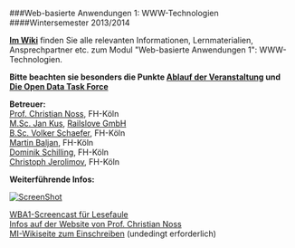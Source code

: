 ###Web-basierte Anwendungen 1: WWW-Technologien
####Wintersemester 2013/2014

**[Im Wiki](https://github.com/fh-koeln/wba1-2013/wiki)** finden Sie alle relevanten Informationen,
Lernmaterialien, Ansprechpartner etc. zum Modul "Web-basierte Anwendungen 1": WWW-Technologien.

**Bitte beachten sie besonders die Punkte [Ablauf der Veranstaltung](https://github.com/fh-koeln/wba1-2013/wiki/Ablauf-der-Veranstaltung) und [Die Open Data Task Force](https://github.com/fh-koeln/wba1-2013/wiki/Die-Open-Data-Task-Force)**

**Betreuer:**  
[Prof. Christian Noss](https://github.com/fh-koeln/wba1-2013/wiki/Christian-Noss), FH-Köln  
[M.Sc. Jan Kus](https://github.com/koos), [Railslove GmbH](http://railslove.com)  
[B.Sc. Volker Schaefer](https://github.com/vschaefer), FH-Köln  
[Martin Baljan](https://github.com/mbaljan), FH-Köln  
[Dominik Schilling](https://github.com/ocean90), FH-Köln  
[Christoph Jerolimov](https://github.com/jerolimov), FH-Köln  

**Weiterführende Infos:**  

[![ScreenShot](https://raw.github.com/fh-koeln/wba1-2013/gh-pages/assets/images/screencast.png)](http://www.youtube.com/watch?v=4KeUaWF3jHQ)

[WBA1-Screencast für Lesefaule](http://www.youtube.com/watch?v=4KeUaWF3jHQ)  
[Infos auf der Website von Prof. Christian Noss](http://christian-noss.de/blog/mu/blog/2013/09/26/wba1-2013-jetzt-gehts-looooos/)  
[MI-Wikiseite zum Einschreiben](http://www.medieninformatik.fh-koeln.de/w/index.php/Web-basierte_Anwendungen_1:WS1314) (undedingt erforderlich)
